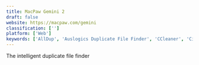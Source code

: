 ```yaml
---
title: MacPaw Gemini 2
draft: false 
website: https://macpaw.com/gemini
classification: ['']
platform: ['Web']
keywords: ['AllDup', 'Auslogics Duplicate File Finder', 'CCleaner', 'Cisdem DuplicateFinder', 'Duplicate Cleaner', 'Duplicate File Detective', 'Duplicate File Finder', 'Duplicate File Remover PRO', 'Duplikate', 'Easy Duplicate Finder', 'Exact Duplicate Finder', 'FSlint', 'Fast Duplicate File Finder', 'Rdfind', 'VisiPics', 'dupeGuru', 'iMacCleaner']
---
```

The intelligent duplicate file finder